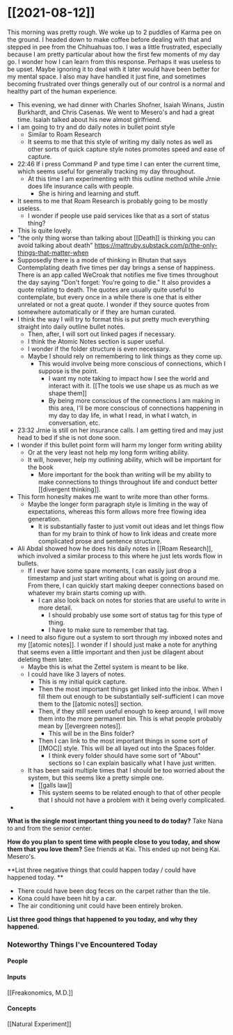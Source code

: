 # [[2021-08-12]]

This morning was pretty rough. We woke up to 2 puddles of Karma pee on the ground. I headed down to make coffee before dealing with that and stepped in pee from the Chihuahuas too. I was a little frustrated, especially because I am pretty particular about how the first few moments of my day go. I wonder how I can learn from this response. Perhaps it was useless to be upset. Maybe ignoring it to deal with it later would have been better for my mental space. I also may have handled it just fine, and sometimes becoming frustrated over things generally out of our control is a normal and healthy part of the human experience.

- This evening, we had dinner with Charles Shofner, Isaiah Winans, Justin Burkhardt, and Chris Casenas. We went to Mesero's and had a great time. Isaiah talked about his new almost girlfriend.
- I am going to try and do daily notes in bullet point style
	- Similar to Roam Research
	- It seems to me that this style of writing my daily notes as well as other sorts of quick capture style notes promotes speed and ease of capture. 
- 22:46 If i press Command P and type time I can enter the current time, which seems useful for generally tracking my day throughout.
	- At this time I am experimenting with this outline method while Jrnie does life insurance calls with people. 
		- She is hiring and learning and stuff.
- It seems to me that Roam Research is probably going to be mostly useless. 
	- I wonder if people use paid services like that as a sort of status thing?
- This is quite lovely.
- "the only thing worse than talking about [[Death]] is thinking you can avoid talking about death" https://mattruby.substack.com/p/the-only-things-that-matter-when
- Supposedly there is a mode of thinking in Bhutan that says Contemplating death five times per day brings a sense of happiness. There is an app called WeCroak that notifies me five times throughout the day saying "Don't forget: You're going to die." It also provides a quote relating to death. The quotes are usually quite useful to contemplate, but every once in a while there is one that is either unrelated or not a great quote. I wonder if they source quotes from somewhere automatically or if they are human curated.
- I think the way I will try to format this is put pretty much everything straight into daily outline bullet notes. 
	- Then, after, I will sort out linked pages if necessary.
	- I think the Atomic Notes section is super useful. 
	- I wonder if the folder structure is even necessary. 
	- Maybe I should rely on remembering to link things as they come up.
		- This would involve being more conscious of connections, which I suppose is the point. 
			- I want my note taking to impact how I see the world and interact with it. [[The tools we use shape us as much as we shape them]]
			- By being more conscious of the connections I am making in this area, I'll be more conscious of connections happening in my day to day life, in what I read, in what I watch, in conversation, etc.
- 23:32 Jrnie is still on her insurance calls. I am getting tired and may just head to bed if she is not done soon.
- I wonder if this bullet point form will harm my longer form writing ability
	- Or at the very least not help my long form writing ability.
	- It will, however, help my outlining ability, which will be important for the book
		- More important for the book than writing will be my ability to make connections to things throughout life and conduct better [[divergent thinking]].
- This form honeslty makes me want to write more than other forms. 
	- Maybe the longer form paragraph style is limiting in the way of expectations, whereas this form allows more free flowing idea generation.
		- It is substantially faster to just vomit out ideas and let things flow than for my brain to think of how to link ideas and create more complicated prose and sentence structure.
- Ali Abdal showed how he does his daily notes in [[Roam Research]], which involved a similar process to this where he just lets words flow in bullets.
	- If I ever have some spare moments, I can easily just drop a timestamp and just start writing about what is going on around me. From there, I can quickly start making deeper connections based on whatever my brain starts coming up with.
		- I can also look back on notes for stories that are useful to write in more detail.
			- I should probably use some sort of status tag for this type of thing. 
			- I have to make sure to remember that tag.
- I need to also figure out a system to sort through my inboxed notes and my [[atomic notes]]. I wonder if I should just make a note for anything that seems even a little important and then just be dilagent about deleting them later.
	- Maybe this is what the Zettel system is meant to be like.
	- I could have like 3 layers of notes. 
		- This is my initial quick capture.
		- Then the most important things get linked into the inbox. When I fill them out enough to be substantially self-sufficient I can move them to the [[atomic notes]] section. 
		- Then, if they still seem useful enough to keep around, I will move them into the more permanent bin. This is what people probably mean by [[evergreen notes]]. 
			- This will be in the Bins folder?
		- Then I can link to the most important things in some sort of [[MOC]] style. This will be all layed out into the Spaces folder.
			- I think every folder should have some sort of "About" sections so I can explain basically what I have just written.
	- It has been said multiple times that I should be too worried about the system, but this seems like a pretty simple one.
		- [[galls law]]
		- This system seems to be related enough to that of other people that I should not have a problem with it being overly complicated.
- 


**What is the single most important thing you need to do today?**
Take Nana to and from the senior center.


**How do you plan to spent time with people close to you today, and show them that you love them?**
See friends at Kai. This ended up not being Kai. Mesero's.


**List three negative things that could happen today / could have happened today. **
- There could have been dog feces on the carpet rather than the tile.
- Kona could have been hit by a car.
- The air conditioning unit could have been entirely broken.


**List three good things that happened to you today, and why they happened.**




### Noteworthy Things I've Encountered Today

#### People



#### Inputs
[[Freakonomics, M.D.]]


#### Concepts
[[Natural Experiment]]
